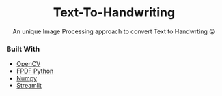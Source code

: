 <h1 align="center">Text-To-Handwriting</h1>
<p align="center">An unique Image Processing approach to convert Text to Handwrting 😛</p>

### Built With

* [OpenCV](https://opencv.org/)
* [FPDF Python](http://www.fpdf.org/)
* [Numpy](https://numpy.org/)
* [Streamlit](https://streamlit.io/)
